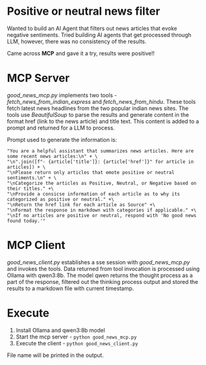 # Positive or neutral news filter
Wanted to build an AI Agent that filters out news articles that evoke negative sentiments. Tried building AI agents that get processed through LLM, however, there was no consistency of the results.

Came across **MCP** and gave it a try, results were positive!!

# MCP Server
_good_news_mcp.py_ implements two tools - _fetch_news_from_indian_express_ and _fetch_news_from_hindu_. These tools fetch latest news headlines from the two popular indian news sites. 
The tools use _BeautifulSoup_ to parse the results and generate content in the format href (link to the news article) and title text. This content is added to a prompt and returned for a LLM to process.

Prompt used to generate the information is:

```
"You are a helpful assistant that summarizes news articles. Here are some recent news articles:\n" + \
"\n".join([f"- {article['title']}: {article['href']}" for article in articles]) + \
"\nPlease return only articles that emote positive or neutral sentiments.\n" + \
"\nCategorize the articles as Positive, Neutral, or Negative based on their titles." +\
"\nProvide a consicse information of each article as to why its categorized as positive or neutral." +\
"\nReturn the href link for each article as Source" +\
"\nFormat the response in markdown with categories if applicable." +\
"\nIf no articles are positive or neutral, respond with 'No good news found today.'"
```

# MCP Client
_good_news_client.py_ establishes a sse session with _good_news_mcp.py_ and invokes the tools. Data returned from tool invocation is processed using Ollama with qwen3:8b. The model qwen returns the thought process as a part of the response, filtered out the thinking process output and stored the results to a markdown file with current timestamp.

# Execute
1. Install Ollama and qwen3:8b model
2. Start the mcp server - ```python good_news_mcp.py```
3. Execute the client - ```python good_news_client.py```

File name will be printed in the output.
